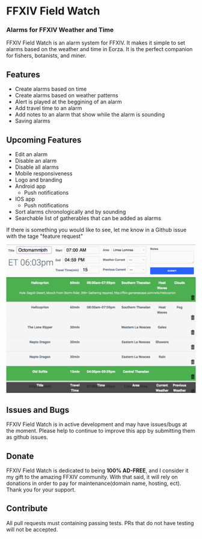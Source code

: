 # FFXIV Field Watch

### Alarms for FFXIV Weather and Time

FFXIV Field Watch is an alarm system for FFXIV. It makes it simple to set alarms based on the weather and time in Eorza. It is the perfect companion for fishers, botanists, and miner.

## Features

* Create alarms based on time
* Create alarms based on weather patterns
* Alert is played at the beggining of an alarm
* Add travel time to an alarm
* Add notes to an alarm that show while the alarm is sounding
* Saving alarms

## Upcoming Features

* Edit an alarm
* Disable an alarm
* Disable all alarms
* Mobile responsiveness
* Logo and branding
* Android app
  * Push notifications
* IOS app
  * Push notifications
* Sort alarms chronologically and by sounding
* Searchable list of gatherables that can be added as alarms

If there is something you would like to see, let me know in a Github issue with the tage "feature request"

![showcase](https://github.com/KeenanHoffman/ffxiv-alarms/blob/master/screenshot.png "Showcase")

## Issues and Bugs

FFXIV Field Watch is in active development and may have issues/bugs at the moment. Please help to continue to improve this app by submitting them as github issues.

## Donate

FFXIV Field Watch is dedicated to being **100% AD-FREE**, and I consider it my gift to the amazing FFXIV community. With that said, it will rely on donations in order to pay for maintenance(domain name, hosting, ect). Thank you for your support.

## Contribute

All pull requests must containing passing tests. PRs that do not have testing will not be accepted.
